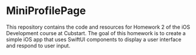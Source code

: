 # MiniProfilePage

This repository contains the code and resources for Homework 2 of the iOS Development course at Cubstart. The goal of this homework is to create a simple iOS app that uses SwiftUI components to display a user interface and respond to user input.

